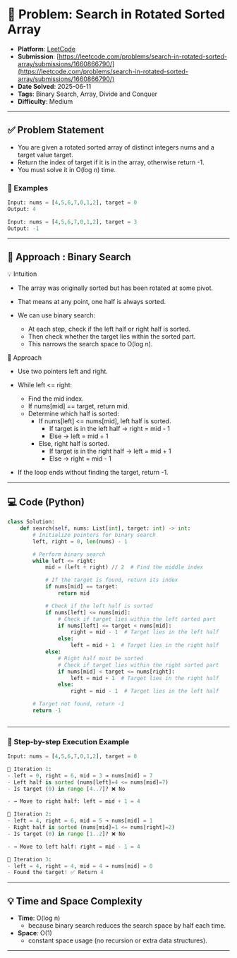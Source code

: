 # 🧲 Problem: Search in Rotated Sorted Array

- **Platform**: [LeetCode](https://leetcode.com/problems/search-in-rotated-sorted-array/description/)
- **Submission**: [https://leetcode.com/problems/search-in-rotated-sorted-array/submissions/1660866790/](https://leetcode.com/problems/search-in-rotated-sorted-array/submissions/1660866790/)
- **Date Solved**: 2025-06-11
- **Tags**: Binary Search, Array, Divide and Conquer
- **Difficulty**: Medium

---

## ✅ Problem Statement
- You are given a rotated sorted array of distinct integers nums and a target value target.
- Return the index of target if it is in the array, otherwise return -1.
- You must solve it in O(log n) time.

### 🌰 Examples
```python
Input: nums = [4,5,6,7,0,1,2], target = 0
Output: 4

Input: nums = [4,5,6,7,0,1,2], target = 3
Output: -1
```
---

## 🚀 Approach : Binary Search
💡 Intuition
- The array was originally sorted but has been rotated at some pivot.
- That means at any point, one half is always sorted.

- We can use binary search:
     - At each step, check if the left half or right half is sorted.
     - Then check whether the target lies within the sorted part.
     - This narrows the search space to O(log n).

🚀 Approach
- Use two pointers left and right.
- While left <= right:
     - Find the mid index.
     - If nums[mid] == target, return mid.
     - Determine which half is sorted:
          - If nums[left] <= nums[mid], left half is sorted.
               - If target is in the left half → right = mid - 1
               - Else → left = mid + 1
          - Else, right half is sorted.
               - If target is in the right half → left = mid + 1
               - Else → right = mid - 1

- If the loop ends without finding the target, return -1.


---

## 💻 Code (Python)

```python
class Solution:
    def search(self, nums: List[int], target: int) -> int:
        # Initialize pointers for binary search
        left, right = 0, len(nums) - 1

        # Perform binary search
        while left <= right:
            mid = (left + right) // 2  # Find the middle index

            # If the target is found, return its index
            if nums[mid] == target:
                return mid

            # Check if the left half is sorted
            if nums[left] <= nums[mid]:
                # Check if target lies within the left sorted part
                if nums[left] <= target < nums[mid]:
                    right = mid - 1  # Target lies in the left half
                else:
                    left = mid + 1  # Target lies in the right half
            else:
                # Right half must be sorted
                # Check if target lies within the right sorted part
                if nums[mid] < target <= nums[right]:
                    left = mid + 1  # Target lies in the right half
                else:
                    right = mid - 1  # Target lies in the left half

        # Target not found, return -1
        return -1
   
```
---
### 🧮 Step-by-step Execution Example
```python
Input: nums = [4,5,6,7,0,1,2], target = 0

🔁 Iteration 1:
- left = 0, right = 6, mid = 3 → nums[mid] = 7
- Left half is sorted (nums[left]=4 <= nums[mid]=7)
- Is target (0) in range [4..7]? ❌ No

- → Move to right half: left = mid + 1 = 4

🔁 Iteration 2:
- left = 4, right = 6, mid = 5 → nums[mid] = 1
- Right half is sorted (nums[mid]=1 <= nums[right]=2)
- Is target (0) in range [1..2]? ❌ No

- → Move to left half: right = mid - 1 = 4

🔁 Iteration 3:
- left = 4, right = 4, mid = 4 → nums[mid] = 0
- Found the target! ✅ Return 4

```

---

## 💡 Time and Space Complexity
- **Time**: O(log n)
    - because binary search reduces the search space by half each time.
- **Space**: O(1)
    - constant space usage (no recursion or extra data structures).

---
